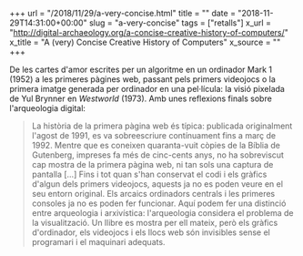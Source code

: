 +++
url = "/2018/11/29/a-very-concise.html"
title = ""
date = "2018-11-29T14:31:00+00:00"
slug = "a-very-concise"
tags = ["retalls"]
x_url = "http://digital-archaeology.org/a-concise-creative-history-of-computers/"
x_title = "A (very) Concise Creative History of Computers"
x_source = ""
+++


De les cartes d'amor escrites per un algoritme en un ordinador Mark 1 (1952) a les primeres pàgines web, passant pels primers videojocs o la primera imatge generada per ordinador en una pel·lícula: la visió pixelada de Yul Brynner en *Westworld* (1973). Amb unes reflexions finals sobre l'arqueologia digital:

> La història de la primera pàgina web és típica: publicada originalment l'agost de 1991, es va sobreescriure contínuament fins a març de 1992. Mentre que es coneixen quaranta-vuit còpies de la Bíblia de Gutenberg, impreses fa més de cinc-cents anys, no ha sobreviscut cap mostra de la primera pàgina web, ni tan sols una captura de pantalla […] Fins i tot quan s'han conservat el codi i els gràfics d'algun dels primers videojocs, aquests ja no es poden veure en el seu entorn original. Els arcaics ordinadors centrals i les primeres consoles ja no es poden fer funcionar. Aquí podem fer una distinció entre arqueologia i arxivística: l'arqueologia considera el problema de la visualització. Un llibre es mostra per ell mateix, però els gràfics d'ordinador, els videojocs i els llocs web són invisibles sense el programari i el maquinari adequats.

